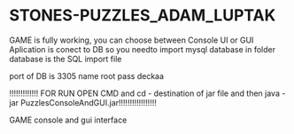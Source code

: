 # STONES-PUZZLES_ADAM_LUPTAK
GAME is fully working, you can choose between Console UI or GUI 
Aplication is conect to DB so you needto import mysql database in folder database is the SQL import file

port of DB is 3305 
name root 
pass deckaa

!!!!!!!!!!!!! FOR RUN OPEN CMD and cd - destination of jar file and then java -jar PuzzlesConsoleAndGUI.jar!!!!!!!!!!!!!!!!!

GAME console and gui interface
